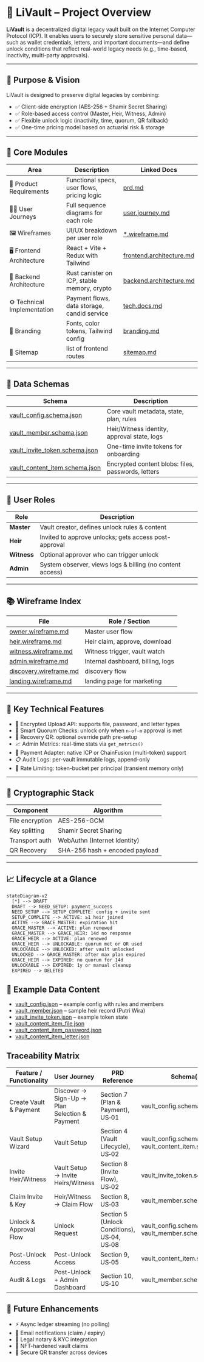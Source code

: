 # 🧭 LiVault – Project Overview

**LiVault** is a decentralized digital legacy vault built on the Internet Computer Protocol (ICP). It enables users to securely store sensitive personal data—such as wallet credentials, letters, and important documents—and define unlock conditions that reflect real-world legacy needs (e.g., time-based, inactivity, multi-party approvals).

---

## 🎯 Purpose & Vision

LiVault is designed to preserve digital legacies by combining:
- ✅ Client-side encryption (AES-256 + Shamir Secret Sharing)
- ✅ Role-based access control (Master, Heir, Witness, Admin)
- ✅ Flexible unlock logic (inactivity, time, quorum, QR fallback)
- ✅ One-time pricing model based on actuarial risk & storage

---

## 🔗 Core Modules

| Area | Description | Linked Docs |
|------|-------------|-------------|
| 📜 Product Requirements | Functional specs, user flows, pricing logic | [prd.md](prd.md) |
| 🧑‍💻 User Journeys | Full sequence diagrams for each role | [user.journey.md](user.journey.md) |
| 🖼 Wireframes | UI/UX breakdown per user role | [*.wireframe.md](#📚-wireframe-index) |
| 🖥 Frontend Architecture | React + Vite + Redux with Tailwind | [frontend.architecture.md](frontend.architecture.md) |
| 🧠 Backend Architecture | Rust canister on ICP, stable memory, crypto | [backend.architecture.md](backend.architecture.md) |
| ⚙️ Technical Implementation | Payment flows, data storage, candid service | [tech.docs.md](tech.docs.md) |
| 🎨 Branding | Fonts, color tokens, Tailwind config | [branding.md](branding.md) |
| 🎨 Sitemap | list of frontend routes | [sitemap.md](sitemap.md) |

---

## 🧱 Data Schemas

| Schema | Description |
|--------|-------------|
| [vault_config.schema.json](vault_config.schema.json) | Core vault metadata, state, plan, rules |
| [vault_member.schema.json](vault_member.schema.json) | Heir/Witness identity, approval state, logs |
| [vault_invite_token.schema.json](vault_invite_token.schema.json) | One-time invite tokens for onboarding |
| [vault_content_item.schema.json](vault_content_item.schema.json) | Encrypted content blobs: files, passwords, letters |

---

## 👥 User Roles

| Role | Description |
|------|-------------|
| **Master** | Vault creator, defines unlock rules & content |
| **Heir** | Invited to approve unlocks; gets access post-approval |
| **Witness** | Optional approver who can trigger unlock |
| **Admin** | System observer, views logs & billing (no content access) |

---

## 📚 Wireframe Index

| File | Role / Section |
|------|----------------|
| [owner.wireframe.md](/wireframe/owner.wireframe.md) | Master user flow |
| [heir.wireframe.md](/wireframe/heir.wireframe.md) | Heir claim, approve, download |
| [witness.wireframe.md](/wireframe/witness.wireframe.md) | Witness trigger, vault watch |
| [admin.wireframe.md](/wireframe/admin.wireframe.md) | Internal dashboard, billing, logs |
| [discovery.wireframe.md](/wireframe/discovery.wireframe.md) | discovery flow |
| [landing.wireframe.md](/wireframe/landing.wireframe.md) | landing page for marketing |

---

## 🧪 Key Technical Features

- 🔐 Encrypted Upload API: supports file, password, and letter types
- 🧩 Smart Quorum Checks: unlock only when `n-of-m` approval is met
- 🧯 Recovery QR: optional override path pre-setup
- 📈 Admin Metrics: real-time stats via `get_metrics()`
- 💸 Payment Adapter: native ICP or ChainFusion (multi-token) support
- 📋 Audit Logs: per-vault immutable logs, append-only
- 🚦 Rate Limiting: token-bucket per principal (transient memory only)

---

## 🔐 Cryptographic Stack

| Component | Algorithm |
|-----------|-----------|
| File encryption | AES-256-GCM |
| Key splitting | Shamir Secret Sharing |
| Transport auth | WebAuthn (Internet Identity) |
| QR Recovery | SHA-256 hash + encoded payload |

---

## 📈 Lifecycle at a Glance

```mermaid
stateDiagram-v2
  [*] --> DRAFT
  DRAFT --> NEED_SETUP: payment_success
  NEED_SETUP --> SETUP_COMPLETE: config + invite sent
  SETUP_COMPLETE --> ACTIVE: ≥1 heir joined
  ACTIVE --> GRACE_MASTER: expiration hit
  GRACE_MASTER --> ACTIVE: plan renewed
  GRACE_MASTER --> GRACE_HEIR: 14d no response
  GRACE_HEIR --> ACTIVE: plan renewed
  GRACE_HEIR --> UNLOCKABLE: quorum met or QR used
  UNLOCKABLE --> UNLOCKED: after vault unlocked
  UNLOCKED --> GRACE_MASTER: after max plan expired
  GRACE_HEIR --> EXPIRED: no quorum for 14d
  UNLOCKABLE --> EXPIRED: 1y or manual cleanup
  EXPIRED --> DELETED
```

## 📂 Example Data Content
- [vault_config.json](vault_config.json) – example config with rules and members
- [vault_member.json](vault_member.json) – sample heir record (Putri Wira)
- [vault_invite_token.json](vault_invite_token.json) – example token state
- [vault_content_item_file.json](vault_content_item_file.json)
- [vault_content_item_password.json](vault_content_item_password.json)
- [vault_content_item_letter.json](vault_content_item_letter.json)

## Traceability Matrix
| Feature / Functionality | User Journey | PRD Reference | Schema(s) | Wireframe(s) | Backend Endpoint(s) | Frontend Component(s) |
|-----------|-----------|-----------|-----------|-----------|-----------|-----------|
| Create Vault & Payment | Discover → Sign-Up → Plan Selection & Payment | Section 7 (Plan & Payment), US‑01 | vault_config.schema.json | discovery.wireframe.md, landing.wireframe.md | init_payment, verify_payment, create_vault | PlanSelector, PaymentCheckout|
| Vault Setup Wizard | Vault Setup | Section 4 (Vault Lifecycle), US‑02 | vault_config.schema.json, vault_content_item.schema.json | owner.wireframe.md (Setup Wizard) | update_vault, upload_chunk, finish_upload | SetupWizard, UploadModal |
| Invite Heir/Witness | Vault Setup → Invite Heirs/Witness | Section 8 (Invite Flow), US‑02 | vault_invite_token.schema.json | owner.wireframe.md, heir.wireframe.md, witness.wireframe.md | generate_invite | InviteModal, HeirClaimForm, WitnessClaimForm |
| Claim Invite & Key | Heir/Witness → Claim Flow | Section 8, US‑03 | vault_member.schema.json | heir.wireframe.md, witness.wireframe.md | claim_invite | InviteClaimForm |
| Unlock & Approval Flow | Unlock Request | Section 5 (Unlock Conditions), US‑04, US‑08 | vault_config.schema.json, vault_member.schema.json | heir.wireframe.md, witness.wireframe.md | trigger_unlock | HeirVaultStatus, WitnessVaultStatus |
| Post-Unlock Access | Post-Unlock Access | Section 9, US‑05 | vault_content_item.schema.json | heir.wireframe.md (Unlocked View) | request_download | ContentList, DownloadQuotaBadge |
| Audit & Logs | Post-Unlock + Admin Dashboard | Section 10, US‑10 | vault_member.schema.json | owner.wireframe.md (Audit), admin.wireframe.md | get_metrics, daily_maintenance | AuditLogTable, AdminOverview |

## 🧠 Future Enhancements
- ⚡ Async ledger streaming (no polling)
- 📧 Email notifications (claim / expiry)
- 🧾 Legal notary & KYC integration
- 🧿 NFT-hardened vault claims
- 🔐 Secure QR transfer across devices
